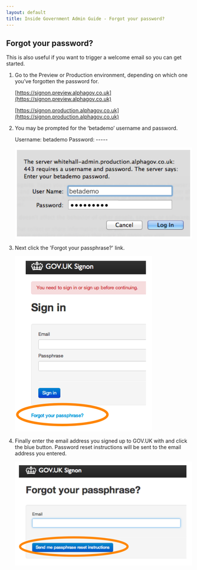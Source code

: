```yaml
---
layout: default
title: Inside Government Admin Guide - Forgot your password?
---
```


## Forgot your password?

This is also useful if you want to trigger a welcome email so you can get started.

1. Go to the Preview or Production environment, depending on which one you’ve forgotten the password for.

   [https://signon.preview.alphagov.co.uk](https://signon.preview.alphagov.co.uk)

   [https://signon.production.alphagov.co.uk](https://signon.production.alphagov.co.uk)

2. You may be prompted for the ‘betademo’ username and password.

   Username: betademo
   Password: -----

   ![Get an account 5](get-an-account-5.png)

3. Next click the 'Forgot your passphrase?'
link.

   ![Forgot your password 1](forgot-your-password-1.png)

4. Finally enter the email address you signed up to GOV.UK with and click the blue button. Password reset instructions will be sent to the email address you entered.

   ![Forgot your password 2](forgot-your-password-2.png)
